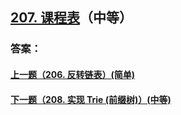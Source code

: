## [207. 课程表](https://leetcode-cn.com/problems/course-schedule/)（中等）





### 答案：



#### [上一题（206. 反转链表）(简单)](https://github.com/sdwwld/leetCode/blob/master/src/main/java/com/wld/java/leetcode/leetCode0206.md)

#### [下一题（208. 实现 Trie (前缀树)）(中等)](https://github.com/sdwwld/leetCode/blob/master/src/main/java/com/wld/java/leetcode/leetCode0208.md)